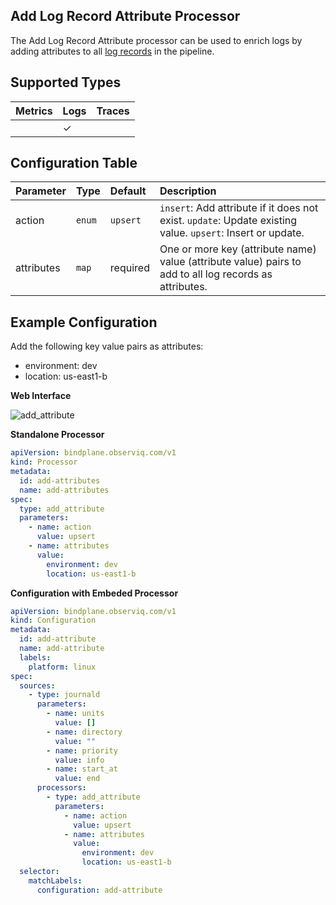 ## Add Log Record Attribute Processor

The Add Log Record Attribute processor can be used to enrich logs by adding attributes to all
[log records](https://opentelemetry.io/docs/reference/specification/logs/data-model/#log-and-event-record-definition) in the pipeline.

## Supported Types

| Metrics | Logs | Traces |
| :--- | :--- | :--- |
|  | ✓ |  |

## Configuration Table

| Parameter  | Type    | Default  | Description |
| :---       | :---    | :---     | :--- |
| action     | `enum`  | `upsert` | `insert`: Add attribute if it does not exist. `update`: Update existing value. `upsert`: Insert or update. |
| attributes | `map`   | required | One or more key (attribute name) value (attribute value) pairs to add to all log records as attributes. |

## Example Configuration

Add the following key value pairs as attributes:
- environment: dev
- location: us-east1-b

**Web Interface**

![add_attribute](https://storage.googleapis.com/bindplane-op-doc-images/resources/processor-types/add_attribute.png)

**Standalone Processor**

```yaml
apiVersion: bindplane.observiq.com/v1
kind: Processor
metadata:
  id: add-attributes
  name: add-attributes
spec:
  type: add_attribute
  parameters:
    - name: action
      value: upsert
    - name: attributes
      value:
        environment: dev
        location: us-east1-b
```

**Configuration with Embeded Processor**

```yaml
apiVersion: bindplane.observiq.com/v1
kind: Configuration
metadata:
  id: add-attribute
  name: add-attribute
  labels:
    platform: linux
spec:
  sources:
    - type: journald
      parameters:
        - name: units
          value: []
        - name: directory
          value: ""
        - name: priority
          value: info
        - name: start_at
          value: end
      processors:
        - type: add_attribute
          parameters:
            - name: action
              value: upsert
            - name: attributes
              value:
                environment: dev
                location: us-east1-b
  selector:
    matchLabels:
      configuration: add-attribute
```
